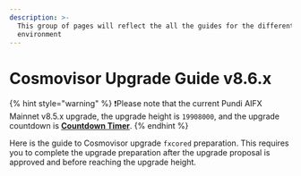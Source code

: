 ```yaml
---
description: >-
  This group of pages will reflect the all the guides for the different
  environment
---
```


# Cosmovisor Upgrade Guide v8.6.x

{% hint style="warning" %}
❗️Please note that the current Pundi AIFX Mainnet v8.5.x upgrade, the upgrade height is `19908000`, and the upgrade countdown is [**Countdown Timer**](https://pundiscan.io/pundiaifx/block/countdown/19908000).
{% endhint %}

Here is the guide to Cosmovisor upgrade `fxcored` preparation. This requires you to complete the upgrade preparation after the upgrade proposal is approved and before reaching the upgrade height.
